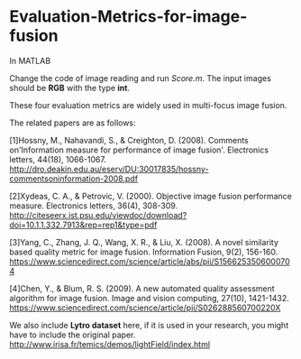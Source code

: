 # Evaluation-Metrics-for-image-fusion
In MATLAB

Change the code of image reading and run *Score.m*.
The input images should be **RGB** with the type **int**.

These four evaluation metrics are widely used in multi-focus image fusion.

The related papers are as follows:

[1]Hossny, M., Nahavandi, S., & Creighton, D. (2008). Comments on'Information measure for performance of image fusion'. Electronics letters, 44(18), 1066-1067.
http://dro.deakin.edu.au/eserv/DU:30017835/hossny-commentsoninformation-2008.pdf


[2]Xydeas, C. A., & Petrovic, V. (2000). Objective image fusion performance measure. Electronics letters, 36(4), 308-309.
http://citeseerx.ist.psu.edu/viewdoc/download?doi=10.1.1.332.7913&rep=rep1&type=pdf


[3]Yang, C., Zhang, J. Q., Wang, X. R., & Liu, X. (2008). A novel similarity based quality metric for image fusion. Information Fusion, 9(2), 156-160.
https://www.sciencedirect.com/science/article/abs/pii/S1566253506000704


[4]Chen, Y., & Blum, R. S. (2009). A new automated quality assessment algorithm for image fusion. Image and vision computing, 27(10), 1421-1432.
https://www.sciencedirect.com/science/article/pii/S026288560700220X

We also include **Lytro dataset** here, if it is used in your research, you might have to include the original paper.
http://www.irisa.fr/temics/demos/lightField/index.html

